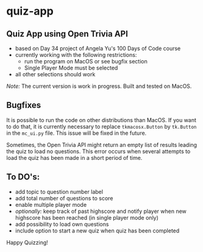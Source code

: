 # quiz-app

## **Quiz App using Open Trivia API**

- based on Day 34 project of Angela Yu's 100 Days of Code course
- currently working with the following restrictions:
  - run the program on MacOS or see bugfix section
  - Single Player Mode must be selected
- all other selections should work

*Note:* The current version is work in progress. Built and tested on MacOS. 

## **Bugfixes**
It is possible to run the code on other distributions than MacOS. If you want to do that, it is currently necessary to replace `tkmacosx.Button` by `tk.Button` in the `mc_ui.py` file. This issue will be fixed in the future.

Sometimes, the Open Trivia API might return an empty list of results leading the quiz to load no questions. This error occurs when several attempts to load the quiz has been made in a short period of time.

## **To DO's:**
- add topic to question number label
- add total number of questions to score
- enable multiple player mode
- *optionally:* keep track of past highscore and notify player when new highscore has been reached (in single player mode only)
- add possibility to load own questions
- include option to start a new quiz when quiz has been completed


Happy Quizzing!

